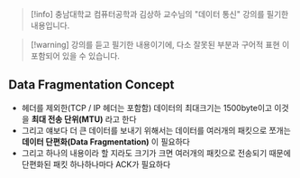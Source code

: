 > [!info] 충남대학교 컴퓨터공학과 김상하 교수님의 "데이터 통신" 강의를 필기한 내용입니다.

> [!warning] 강의를 듣고 필기한 내용이기에, 다소 잘못된 부분과 구어적 표현 이 포함되어 있을 수 있습니다.

## Data Fragmentation Concept

- 헤더를 제외한(TCP / IP 헤더는 포함함) 데이터의 최대크기는 1500byte이고 이것을 **최대 전송 단위(MTU)** 라고 한다
- 그리고 얘보다 더 큰 데이터를 보내기 위해서는 데이터를 여러개의 패킷으로 쪼개는 **데이터 단편화(Data Fragmentation)** 이 필요하다
- 그리고 하나의 내용이라 할 지라도 크기가 크면 여러개의 패킷으로 전송되기 때문에 단편화된 패킷 하나하나마다 ACK가 필요하다